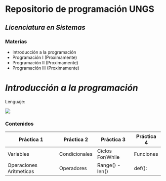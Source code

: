 # **Repositorio de programación UNGS**
## _Licenciatura en Sistemas_
### Materias

- Introducción a la programación
- Programación I (Proximamente)
- Programación II (Proximamente)
- Programación III (Proximamente)

# _Introducción a la programación_

Lenguaje:

![](https://img.shields.io/badge/Python-3776AB?style=for-the-badge&logo=python&logoColor=white)

### Contenidos

| Práctica 1 | Práctica 2 | Práctica 3 | Práctica 4 |
| ---------- | ---------- | ---------- | ---------- |
| Variables | Condicionales | Ciclos For/While |Funciones|
| Operaciones Aritmeticas | Operadores | Range() - len() | def():|
